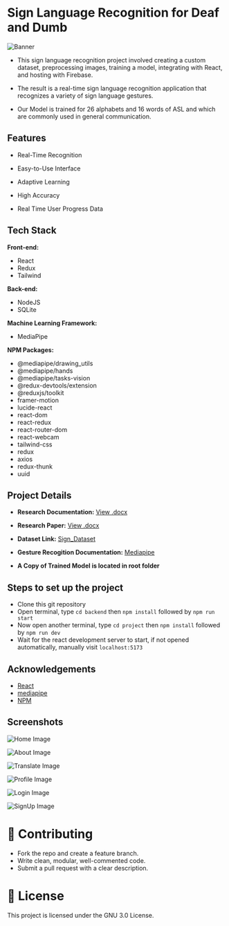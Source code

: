 # **Sign Language Recognition for Deaf and Dumb**

![Banner](./banner/banner.png)

- This sign language recognition project involved creating a custom dataset, preprocessing images, training a model, integrating with React, and hosting with Firebase. 

- The result is a real-time sign language recognition application that recognizes a variety of sign language gestures.

- Our Model is trained for 26 alphabets and 16 words of ASL and which are commonly used in general communication.

## Features

- Real-Time Recognition

- Easy-to-Use Interface

- Adaptive Learning

- High Accuracy

- Real Time User Progress Data

## Tech Stack

**Front-end:**

- React
- Redux
- Tailwind

**Back-end:**

- NodeJS
- SQLite

**Machine Learning Framework:**

- MediaPipe

**NPM Packages:**

- @mediapipe/drawing_utils
- @mediapipe/hands
- @mediapipe/tasks-vision
- @redux-devtools/extension
- @reduxjs/toolkit
- framer-motion
- lucide-react
- react-dom
- react-redux
- react-router-dom
- react-webcam
- tailwind-css
- redux
- axios
- redux-thunk
- uuid


## Project Details

- **Research Documentation:** [View .docx](./Documentation%20of%20Research%20Project.docx)

- **Research Paper:** [View .docx](#)

- **Dataset Link:** [Sign_Dataset](https://drive.google.com/drive/folders/1LUUknqqRNHAmIZYrcgo-4n2HrM37uFa3?usp=share_link)

- **Gesture Recogition Documentation:** [Mediapipe](https://developers.google.com/mediapipe/solutions/vision/gesture_recognizer)

- **A Copy of Trained Model is located in root folder**


## Steps to set up the project

- Clone this git repository
- Open terminal, type `cd backend` then `npm install` followed by `npm run start`
- Now open another terminal, type `cd project` then `npm install` followed by `npm run dev`
- Wait for the react development server to start, if not opened automatically, manually visit `localhost:5173`



## Acknowledgements

- [React](https://react.dev/)
- [mediapipe](https://developers.google.com/mediapipe)
- [NPM](https://www.npmjs.com/)

## Screenshots

![Home Image](./Outputs/Homepage.png)

![About Image](./Outputs/About%20Page.png)

![Translate Image](./Outputs/Translate%20Page.png)

![Profile Image](./Outputs/Profile%20Page.png)

![Login Image](./Outputs/Login%20Page.png)

![SignUp Image](./Outputs/Sign%20Up%20Page.png)

# 🤝 Contributing
  * Fork the repo and create a feature branch.
  * Write clean, modular, well-commented code.
  * Submit a pull request with a clear description.

# 📄 License
This project is licensed under the GNU 3.0 License.
